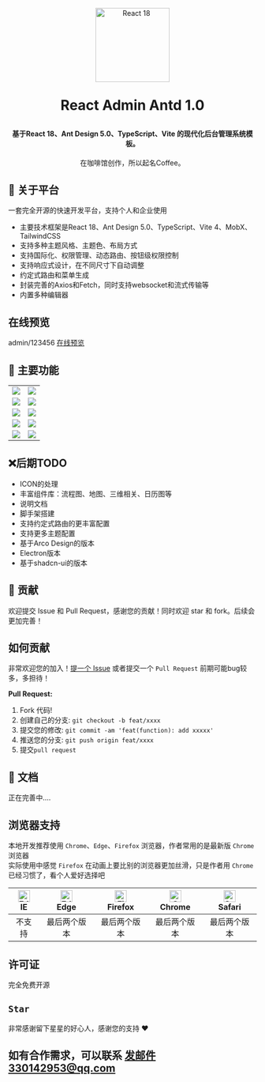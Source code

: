 <p align="center">
  <img  style='width: 150px;' src="https://bestycw.github.io/img-resource.github.io/img/logo.png" alt="React 18">
 
</p>
<h1 align="center" style="margin: 30px 0 30px; font-weight: bold;">React Admin Antd 1.0</h1>
<h4 align="center">基于React 18、Ant Design 5.0、TypeScript、Vite 的现代化后台管理系统模板。</h4>
<p align="center">
  在咖啡馆创作，所以起名Coffee。
</p>

## 🚀 关于平台
   一套完全开源的快速开发平台，支持个人和企业使用
   * 主要技术框架是React 18、Ant Design 5.0、TypeScript、Vite 4、MobX、TailwindCSS
   * 支持多种主题风格、主题色、布局方式
   * 支持国际化、权限管理、动态路由、按钮级权限控制
   * 支持响应式设计，在不同尺寸下自动调整
   * 约定式路由和菜单生成
   * 封装完善的Axios和Fetch，同时支持websocket和流式传输等
   * 内置多种编辑器
## 在线预览
  admin/123456
  [在线预览](https://bestycw.github.io/react-admin-antd/)
## 🚀 主要功能

<table>
    <tr>
        <td><img src="https://bestycw.github.io/img-resource.github.io/img/%E7%99%BB%E5%BD%95%E9%A1%B5.png"/></td>
        <td><img src="https://bestycw.github.io/img-resource.github.io/img/%E9%A6%96%E9%A1%B5.png"/></td>
    </tr>
    <tr>
        <td><img src="https://bestycw.github.io/img-resource.github.io/img/%E8%AF%B7%E6%B1%82%E5%8A%9F%E8%83%BD.png"/></td>
        <td><img src="https://bestycw.github.io/img-resource.github.io/img/%E9%A6%96%E9%A1%B5-%E7%BB%8F%E5%85%B8%E9%A3%8E%E6%A0%BC.png"/></td>
    </tr>
    <tr>
        <td><img src="https://bestycw.github.io/img-resource.github.io/img/%E8%A1%A8%E5%8D%95%E5%8A%9F%E8%83%BD.png"/></td>
        <td><img src="https://bestycw.github.io/img-resource.github.io/img/%E8%A1%A8%E6%A0%BC%E5%8A%9F%E8%83%BD.png"/></td>
    </tr>
	<tr>
        <td><img src="https://bestycw.github.io/img-resource.github.io/img/%E7%BC%96%E8%BE%91%E5%99%A8.png"/></td>
        <td><img src="https://bestycw.github.io/img-resource.github.io/img/%E7%BB%84%E4%BB%B6%E5%8A%9F%E8%83%BD.png"/></td>
    </tr>	 
    <tr>
        <td><img src="https://bestycw.github.io/img-resource.github.io/img/%E5%B0%8F%E5%B1%8F%E5%B9%95.png"/></td>
        <td><img src="https://bestycw.github.io/img-resource.github.io/img/%E5%8A%9F%E8%83%BD%E5%88%86%E7%B1%BB.png"/></td>
    </tr>

</table>

## ❌后期TODO
  * ICON的处理
  * 丰富组件库：流程图、地图、三维相关、日历图等
  * 说明文档
  * 脚手架搭建
  * 支持约定式路由的更丰富配置
  * 支持更多主题配置
  * 基于Arco Design的版本
  * Electron版本
  * 基于shadcn-ui的版本


## 🤝 贡献

欢迎提交 Issue 和 Pull Request，感谢您的贡献！同时欢迎 star 和 fork。后续会更加完善！

## 如何贡献

非常欢迎您的加入！[提一个 Issue](https://github.com/bestycw/react-admin-antd/issues) 或者提交一个 `Pull Request` 前期可能bug较多，多担待！

**Pull Request:**

1. Fork 代码!
2. 创建自己的分支: `git checkout -b feat/xxxx`
3. 提交您的修改: `git commit -am 'feat(function): add xxxxx'`
4. 推送您的分支: `git push origin feat/xxxx`
5. 提交`pull request`

## 📝 文档
  正在完善中....


## 浏览器支持

本地开发推荐使用 `Chrome`、`Edge`、`Firefox` 浏览器，作者常用的是最新版 `Chrome` 浏览器  
实际使用中感觉 `Firefox` 在动画上要比别的浏览器更加丝滑，只是作者用 `Chrome` 已经习惯了，看个人爱好选择吧  

| [<img src="https://raw.githubusercontent.com/alrra/browser-logos/master/src/edge/edge_48x48.png" alt=" Edge" width="24px" height="24px" />](http://godban.github.io/browsers-support-badges/)</br>IE | [<img src="https://raw.githubusercontent.com/alrra/browser-logos/master/src/edge/edge_48x48.png" alt=" Edge" width="24px" height="24px" />](http://godban.github.io/browsers-support-badges/)</br>Edge | [<img src="https://raw.githubusercontent.com/alrra/browser-logos/master/src/firefox/firefox_48x48.png" alt="Firefox" width="24px" height="24px" />](http://godban.github.io/browsers-support-badges/)</br>Firefox | [<img src="https://raw.githubusercontent.com/alrra/browser-logos/master/src/chrome/chrome_48x48.png" alt="Chrome" width="24px" height="24px" />](http://godban.github.io/browsers-support-badges/)</br>Chrome | [<img src="https://raw.githubusercontent.com/alrra/browser-logos/master/src/safari/safari_48x48.png" alt="Safari" width="24px" height="24px" />](http://godban.github.io/browsers-support-badges/)</br>Safari |
| :--------------------------------------------------------------------------------------------------------------------------------------------------------------------------------------------------: | :----------------------------------------------------------------------------------------------------------------------------------------------------------------------------------------------------: | :---------------------------------------------------------------------------------------------------------------------------------------------------------------------------------------------------------------: | :-----------------------------------------------------------------------------------------------------------------------------------------------------------------------------------------------------------: | :-----------------------------------------------------------------------------------------------------------------------------------------------------------------------------------------------------------: |
|                                                                                                不支持                                                                                                |                                                                                              最后两个版本                                                                                              |                                                                                                   最后两个版本                                                                                                    |                                                                                                 最后两个版本                                                                                                  |                                                                                                 最后两个版本                                                                                                  |
## 许可证

完全免费开源


## `Star`

非常感谢留下星星的好心人，感谢您的支持 :heart:
## 

## 如有合作需求，可以联系 发邮件330142953@qq.com